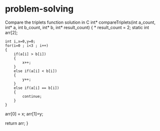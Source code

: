 # problem-solving
Compare the triplets function solution in C
int* compareTriplets(int a_count, int* a, int b_count, int* b, int* result_count) 
{
    * result_count = 2;
    static int arr[2];

    int i,x=0,y=0;
    for(i=0 ; i<3 ; i++)
    {
        if(a[i] > b[i])
        {
            x++;
        }
        else if(a[i] < b[i])
        {
            y++;
        }
        else if(a[i] == b[i])
        {
            continue;
        }
    }

arr[0] = x;
arr[1]=y;



return arr;
}
